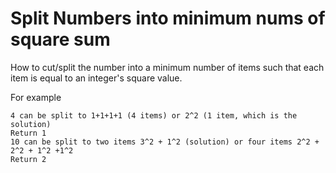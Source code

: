 # Split Numbers into minimum nums of square sum

How to cut/split the number into a minimum number of items such that each item is equal to an integer's square value.

For example 

```
4 can be split to 1+1+1+1 (4 items) or 2^2 (1 item, which is the solution)
Return 1
10 can be split to two items 3^2 + 1^2 (solution) or four items 2^2 + 2^2 + 1^2 +1^2
Return 2
```